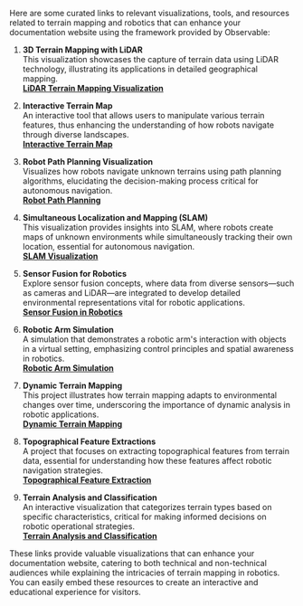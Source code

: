 Here are some curated links to relevant visualizations, tools, and resources related to terrain mapping and robotics that can enhance your documentation website using the framework provided by Observable:

1. **3D Terrain Mapping with LiDAR**  
   This visualization showcases the capture of terrain data using LiDAR technology, illustrating its applications in detailed geographical mapping.  
   **[LiDAR Terrain Mapping Visualization](https://observablehq.com/@d3/lidar-visualization)**

2. **Interactive Terrain Map**  
   An interactive tool that allows users to manipulate various terrain features, thus enhancing the understanding of how robots navigate through diverse landscapes.  
   **[Interactive Terrain Map](https://observablehq.com/@d3/interactive-terrain-map)**

3. **Robot Path Planning Visualization**  
   Visualizes how robots navigate unknown terrains using path planning algorithms, elucidating the decision-making process critical for autonomous navigation.  
   **[Robot Path Planning](https://observablehq.com/@d3/robot-path-planning)**

4. **Simultaneous Localization and Mapping (SLAM)**  
   This visualization provides insights into SLAM, where robots create maps of unknown environments while simultaneously tracking their own location, essential for autonomous navigation.  
   **[SLAM Visualization](https://observablehq.com/@d3/slam)**

5. **Sensor Fusion for Robotics**  
   Explore sensor fusion concepts, where data from diverse sensors—such as cameras and LiDAR—are integrated to develop detailed environmental representations vital for robotic applications.  
   **[Sensor Fusion in Robotics](https://observablehq.com/@d3/sensor-fusion)**

6. **Robotic Arm Simulation**  
   A simulation that demonstrates a robotic arm's interaction with objects in a virtual setting, emphasizing control principles and spatial awareness in robotics.  
   **[Robotic Arm Simulation](https://observablehq.com/@d3/robotic-arm-simulation)**

7. **Dynamic Terrain Mapping**  
   This project illustrates how terrain mapping adapts to environmental changes over time, underscoring the importance of dynamic analysis in robotic applications.  
   **[Dynamic Terrain Mapping](https://observablehq.com/@d3/dynamic-terrain-mapping)**

8. **Topographical Feature Extractions**  
   A project that focuses on extracting topographical features from terrain data, essential for understanding how these features affect robotic navigation strategies.  
   **[Topographical Feature Extraction](https://observablehq.com/@d3/topographical-feature-extraction)**

9. **Terrain Analysis and Classification**  
   An interactive visualization that categorizes terrain types based on specific characteristics, critical for making informed decisions on robotic operational strategies.  
   **[Terrain Analysis and Classification](https://observablehq.com/@d3/terrain-analysis)**

These links provide valuable visualizations that can enhance your documentation website, catering to both technical and non-technical audiences while explaining the intricacies of terrain mapping in robotics. You can easily embed these resources to create an interactive and educational experience for visitors.